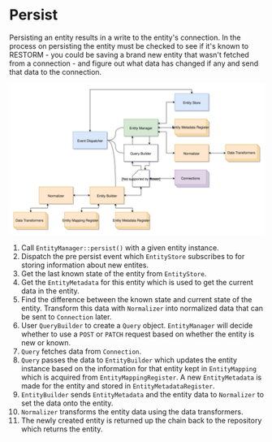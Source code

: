 # Persist

Persisting an entity results in a write to the entity's connection. In the process on persisting the entity must be checked to see if it's known to RESTORM - you could be saving a brand new entity that wasn't fetched from a connection - and figure out what data has changed if any and send that data to the connection.

![Diagram showing the internals for finding an entity](../Media/Persist.svg)

1.  Call `EntityManager::persist()` with a given entity instance.
2.  Dispatch the pre persist event which `EntityStore` subscribes to for 
    storing information about new entites.
3.  Get the last known state of the entity from `EntityStore`.
4.  Get the `EntityMetadata` for this entity which is used to get the current 
    data in the entity.
5.  Find the difference between the known state and current state of the 
    entity. Transform this data with `Normalizer` into normalized data that can 
    be sent to `Connection` later.
6.  User `QueryBuilder` to create a `Query` object. `EntityManager` will 
    decide whether to use a `POST` or `PATCH` request based on whether the 
    entity is new or known.
7.  `Query` fetches data from `Connection`.
8.  `Query` passes the data to `EntityBuilder` which updates the entity 
    instance based on the information for that entity kept in `EntityMapping` 
    which is acquired from `EntityMappingRegister`. A new `EntityMetadata` is 
    made for the entity and stored in `EntityMetadataRegister`.
9.  `EntityBuilder` sends `EntityMetadata` and the entity data to `Normalizer` 
    to set the data onto the entity.
10. `Normalizer` transforms the entity data using the data transformers.
11. The newly created entity is returned up the chain back to the repository 
    which returns the entity.
